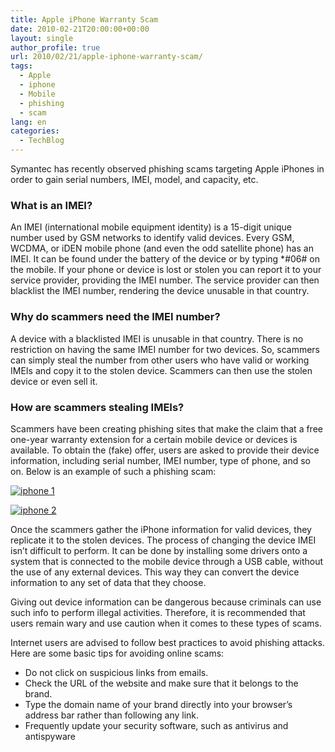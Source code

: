 ```yaml
---
title: Apple iPhone Warranty Scam
date: 2010-02-21T20:00:00+00:00
layout: single
author_profile: true
url: 2010/02/21/apple-iphone-warranty-scam/
tags:
  - Apple
  - iphone
  - Mobile
  - phishing
  - scam
lang: en
categories: 
  - TechBlog
---
```

Symantec has recently observed phishing scams targeting Apple iPhones in order to gain serial numbers, IMEI, model, and capacity, etc. 

### What is an IMEI?

An IMEI (international mobile equipment identity) is a 15-digit unique number used by GSM networks to identify valid devices. Every GSM, WCDMA, or iDEN mobile phone (and even the odd satellite phone) has an IMEI. It can be found under the battery of the device or by typing *#06# on the mobile. If your phone or device is lost or stolen you can report it to your service provider, providing the IMEI number. The service provider can then blacklist the IMEI number, rendering the device unusable in that country. 

### Why do scammers need the IMEI number?

A device with a blacklisted IMEI is unusable in that country. There is no restriction on having the same IMEI number for two devices. So, scammers can simply steal the number from other users who have valid or working IMEIs and copy it to the stolen device. Scammers can then use the stolen device or even sell it. 

### How are scammers stealing IMEIs?

Scammers have been creating phishing sites that make the claim that a free one-year warranty extension for a certain mobile device or devices is available. To obtain the (fake) offer, users are asked to provide their device information, including serial number, IMEI number, type of phone, and so on. Below is an example of such a phishing scam: 

[![iphone 1](http://lh3.ggpht.com/_vaUVXcmC3OI/TQySAKLWJqI/AAAAAAAADgs/pGL0h14fEdE/iphone%201_thumb%5B2%5D.jpg?imgmax=800 "iphone 1")](http://lh5.ggpht.com/_vaUVXcmC3OI/TQyR-DN8oyI/AAAAAAAADgo/Ww3mCR9uOCY/s1600-h/iphone%201%5B4%5D.jpg)

[![iphone 2](http://lh6.ggpht.com/_vaUVXcmC3OI/TQySDMkp_qI/AAAAAAAADg0/yuWiSKIQbDs/iphone%202_thumb%5B2%5D.jpg?imgmax=800 "iphone 2")](http://lh6.ggpht.com/_vaUVXcmC3OI/TQySBtaP9vI/AAAAAAAADgw/1XkzMHxSFGs/s1600-h/iphone%202%5B4%5D.jpg)

Once the scammers gather the iPhone information for valid devices, they replicate it to the stolen devices. The process of changing the device IMEI isn’t difficult to perform. It can be done by installing some drivers onto a system that is connected to the mobile device through a USB cable, without the use of any external devices. This way they can convert the device information to any set of data that they choose. 

Giving out device information can be dangerous because criminals can use such info to perform illegal activities. Therefore, it is recommended that users remain wary and use caution when it comes to these types of scams. 

Internet users are advised to follow best practices to avoid phishing attacks. Here are some basic tips for avoiding online scams: 

  * Do not click on suspicious links from emails.
  * Check the URL of the website and make sure that it belongs to the brand.
  * Type the domain name of your brand directly into your browser’s address bar rather than following any link.
  * Frequently update your security software, such as antivirus and antispyware